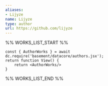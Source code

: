 ```yaml
---
aliases:
- Lijyze
name: Lijyze
type: author
url: https://github.com/lijyze
---
```



%% WORKS_LIST_START %%

```datacorejsx
const { AuthorWorks } = await dc.require('basement/datacore/authors.jsx');
return function View() {
    return <AuthorWorks/>
}
```
%% WORKS_LIST_END %%